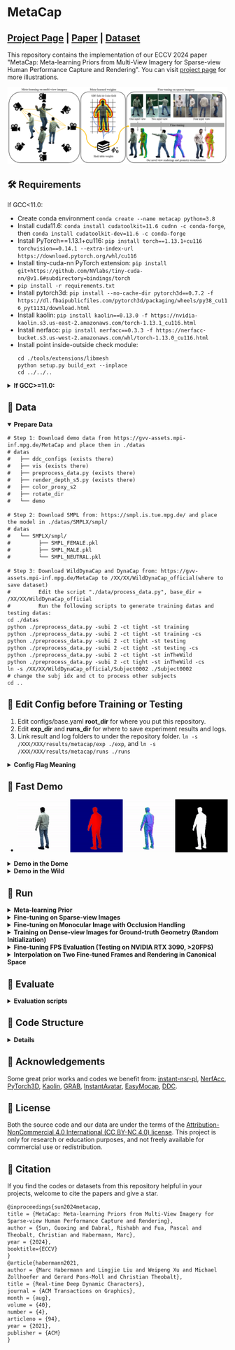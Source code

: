 # MetaCap

## [Project Page](https://vcai.mpi-inf.mpg.de/projects/MetaCap/) | [Paper](https://arxiv.org/abs/2403.18820) | [Dataset](https://gvv-assets.mpi-inf.mpg.de/MetaCap) 

This repository contains the implementation of our ECCV 2024 paper "MetaCap: Meta-learning Priors from Multi-View Imagery for Sparse-view Human Performance Capture and Rendering". 
You can visit [project page](https://vcai.mpi-inf.mpg.de/projects/MetaCap/) for more illustrations.

<img src='./assets/teaser.png' width=800>

## :hammer_and_wrench: Requirements
If GCC<11.0:
- Create conda environment `conda create --name metacap python=3.8`
- Install cuda11.6: `conda install cudatoolkit=11.6 cudnn -c conda-forge`, then `conda install cudatoolkit-dev=11.6 -c conda-forge`
- Install PyTorch==1.13.1+cu116: `pip install torch==1.13.1+cu116 torchvision==0.14.1 --extra-index-url https://download.pytorch.org/whl/cu116` 
- Install tiny-cuda-nn PyTorch extension: `pip install git+https://github.com/NVlabs/tiny-cuda-nn/@v1.6#subdirectory=bindings/torch`
- `pip install -r requirements.txt`
- Install pytorch3d: `pip install --no-cache-dir pytorch3d==0.7.2 -f https://dl.fbaipublicfiles.com/pytorch3d/packaging/wheels/py38_cu116_pyt1131/download.html`
- Install kaolin: `pip install kaolin==0.13.0 -f https://nvidia-kaolin.s3.us-east-2.amazonaws.com/torch-1.13.1_cu116.html`
- Install nerfacc: `pip install nerfacc==0.3.3 -f https://nerfacc-bucket.s3.us-west-2.amazonaws.com/whl/torch-1.13.0_cu116.html`
- Install point inside-outside check module:
    ```
    cd ./tools/extensions/libmesh
    python setup.py build_ext --inplace
    cd ../../..
    ```
<details>
<summary><b>If GCC>=11.0:</b></summary>

  - Create conda environment `conda create --name metacap python=3.9`
  - Install cuda11.8: `conda install cudatoolkit=11.8 cudnn -c conda-forge`, `cudatoolkit-dev=11.8` doesn't exist yet.
  - Install PyTorch==2.0.0+cu118: `pip install torch==2.0.0 torchvision==0.15.1 torchaudio==2.0.1 --index-url https://download.pytorch.org/whl/cu118 --no-cache-dir` 
  - Install tiny-cuda-nn 1.7 PyTorch extension from source: `https://github.com/NVlabs/tiny-cuda-nn?tab=readme-ov-file#compilation-windows--linux`
  - `pip install -r requirements.txt`
  - Install pytorch3d: `pip install --no-cache-dir pytorch3d==0.7.3 -f https://dl.fbaipublicfiles.com/pytorch3d/packaging/wheels/py39_cu118_pyt200/download.html`
  - Install kaolin: `pip install kaolin==0.14.0 -f https://nvidia-kaolin.s3.us-east-2.amazonaws.com/torch-2.0.0_cu118.html`
  - Install nerfacc 0.3.3 from source: `https://github.com/nerfstudio-project/nerfacc/releases`
  - Install point inside-outside check module:
      ```
      cd ./tools/extensions/libmesh
      python setup.py build_ext --inplace
      cd ../../..
      ```
</details>


## :movie_camera: Data
<details open>
    <summary><b>Prepare Data</b></summary>

    # Step 1: Download demo data from https://gvv-assets.mpi-inf.mpg.de/MetaCap and place them in ./datas
    # datas
    #   ├── ddc_configs (exists there)
    #   ├── vis (exists there)
    #   ├── preprocess_data.py (exists there)
    #   ├── render_depth_s5.py (exists there)
    #   ├── color_proxy_s2
    #   ├── rotate_dir
    #   └── demo
    
    # Step 2: Download SMPL from: https://smpl.is.tue.mpg.de/ and place the model in ./datas/SMPLX/smpl/
    # datas
    #   └── SMPLX/smpl/
    #         ├── SMPL_FEMALE.pkl
    #         ├── SMPL_MALE.pkl
    #         └── SMPL_NEUTRAL.pkl
    
    # Step 3: Download WildDynaCap and DynaCap from: https://gvv-assets.mpi-inf.mpg.de/MetaCap to /XX/XX/WildDynaCap_official(where to save dataset)
    #         Edit the script "./data/process_data.py", base_dir = /XX/XX/WildDynaCap_official
    #         Run the following scripts to generate training datas and testing datas:
    cd ./datas
    python ./preprocess_data.py -subi 2 -ct tight -st training
    python ./preprocess_data.py -subi 2 -ct tight -st training -cs
    python ./preprocess_data.py -subi 2 -ct tight -st testing
    python ./preprocess_data.py -subi 2 -ct tight -st testing -cs
    python ./preprocess_data.py -subi 2 -ct tight -st inTheWild
    python ./preprocess_data.py -subi 2 -ct tight -st inTheWild -cs
    ln -s /XX/XX/WildDynaCap_official/Subject0002 ./Subject0002
    # change the subj idx and ct to process other subjects
    cd ..
</details>

## :triangular_flag_on_post: Edit Config before Training or Testing
1. Edit configs/base.yaml **root_dir** for where you put this repository.
2. Edit **exp_dir** and **runs_dir** for where to save experiment results and logs.
3. Link result and log folders to under the repository folder. `ln -s /XXX/XXX/results/metacap/exp ./exp`, and `ln -s /XXX/XXX/results/metacap/runs ./runs`
<details>
    <summary><b>Config Flag Meaning</b></summary>

    dataset.cano_motion: template or cano, the motion of canonical pose.
    dataset.deformer: ddc or smpl, the human template used in experiments.
    dataset.rotate: True or False, spherial rendering or specific view rendering during testing phase.
    dataset.smoothDQ: True or False, smooth the DQ format transformations or not.
    dataset.preload: True or False, preload images, masks or not during the meta-learning phase.

    model.grid_pre: True or False, pre-compute grid density or not.
    model.decay_step: The iteration step to decay threshold_outer during training phase.

    export.save_mesh: True or False, saveing mesh or not during testing or evaluation phase.
</details>

## :leopard: Fast Demo
- ![](assets/demo.gif)
<details>
    <summary><b>Demo in the Dome</b></summary>

    # Run finetuning on sparse dome images and visualize them through spherical rendering.
    python launch.py --config configs/s2/finetuning/neus-domedenseraw-ddc-s2-smooth2-test-finetune2-new2-meta-demo.yaml --gpu 0 --train \
            --ckpt  ./datas/demo/Subject0002/tight/ckpt/epoch=0-step=2000.ckpt \
            dataset.frame=1000 tag=Debug_Cano_Meta_DDC_Rotate dataset.cano_motion=template \
            trainer.val_check_interval=4000 dataset.threshold_outer=0.05 model.decay_step=5000 dataset.rotate=True
</details>
<details>
    <summary><b>Demo in the Wild</b></summary>

    # Run finetuning on sparse itw images and visualize them through spherical rendering.
    python launch.py --config configs/s2/finetuning/neus-domedenseraw-ddc-s2-smooth2-itw-finetune2-new2-meta-demo.yaml --gpu 0 --train \
            --ckpt  ./datas/demo/Subject0002/tight/ckpt/epoch=0-step=2000.ckpt \
            dataset.frame=3300 tag=Debug_Cano_Meta_DDC_Rotate dataset.cano_motion=template \
            trainer.val_check_interval=4000 dataset.threshold_outer=0.05 model.decay_step=5000 dataset.rotate=True
</details>

## :runner: Run
<details>
    <summary><b>Meta-learning Prior</b></summary>

    # Meta-learning with DDC
    python launch.py --config configs/s2/metalearning/metaneusseq-domedenserawseq_meta-ddc-s2-smooth2-24-more-newthreshold0-100Frame-100Camera.yaml --gpu 0 --train \
    tag=Test_Down2.0_Blur_100Frame_100Camera_DDC dataset.img_downscale=2.0 dataset.blur=True dataset.preload=True
    # Meta-learning with SMPL
    python launch.py --config configs/s2/metalearning/metaneusseq-domedenserawseq_meta-ddc-s2-smooth2-24-more-newthreshold0-100Frame-100Camera.yaml --gpu 0 --train \
    tag=Test_Down2.0_Blur_100Frame_100Camera_SMPL dataset.img_downscale=2.0 dataset.blur=True dataset.preload=True dataset.deformer=smpl dataset.threshold_outer=0.075
</details>

<details>
    <summary><b>Fine-tuning on Sparse-view Images</b></summary>

    # Run finetuning and visualize them through spherical rendering.
    python launch.py --config configs/s2/finetuning/neus-domedenseraw-ddc-s2-smooth2-test-finetune2-new2-meta.yaml --gpu 0 --train \
            --ckpt  ./exp/Subject0002/metaneusseq-domedenseseq_meta-Subject0002/xxxxxxxxxxxxxxxx/ckpt/epoch=0-step=2000.ckpt \
            dataset.frame=3000 tag=Cano_Meta_DDC_Rotate dataset.cano_motion=template \
            trainer.val_check_interval=4000 dataset.threshold_outer=0.05 model.decay_step=5000 dataset.rotate=True
    # Run finetuning and run test code for given camera parameters.
    python launch.py --config configs/s2/finetuning/neus-domedenseraw-ddc-s2-smooth2-test-finetune2-new2-meta.yaml --gpu 0 --train \
            --ckpt  ./exp/Subject0002/metaneusseq-domedenseseq_meta-Subject0002/xxxxxxxxxxxx/ckpt/epoch=0-step=2000.ckpt \
            dataset.frame=3000 tag=Cano_Meta_DDC dataset.cano_motion=template \
            trainer.val_check_interval=4000 dataset.threshold_outer=0.05 model.decay_step=5000 dataset.rotate=False
    # Fine-tuning with SMPL
    python launch.py --config configs/s2/finetuning/neus-domedenseraw-ddc-s2-smooth2-test-finetune2-new2-meta.yaml --gpu 0 --train \
            --ckpt  ./exp/Subject0002/metaneusseq-domedenseseq_meta-Subject0002/xxxxxxxxxxxxxxxx-SMPL/ckpt/epoch=0-step=2000.ckpt \
            dataset.frame=3000 tag=Cano_Meta_SMPL dataset.cano_motion=template dataset.deformer=smpl \
            trainer.val_check_interval=4000 dataset.threshold_outer=0.075 model.decay_step=5000 dataset.rotate=True
</details>

<details>
    <summary><b>Fine-tuning on Monocular Image with Occlusion Handling</b></summary>

    python launch.py --config configs/s2/finetuning/neus-domedenseraw-ddc-s2-smooth2-test-finetune2-new2-meta-one-oh.yaml --gpu 0 --train \
           --ckpt  ./exp/Subject0002/metaneusseq-domedenseseq_meta-Subject0002/xxxxxxxxxxxxxxxx/ckpt/epoch=0-step=2000.ckpt \
           dataset.frame=5200 tag=Cano_Meta_DDC_One_OH dataset.cano_motion=template dataset.deformer=ddc trainer.val_check_interval=4000 \
           dataset.threshold_ddc=0.05 model.decay_step=5000 checkpoint.every_n_train_steps=5000 dataset.rotate=True model.grid_pre=False dataset.compute_occlusion=True
</details>

<details>
    <summary><b>Training on Dense-view Images for Ground-truth Geometry (Random Initialization)</b></summary>

    python launch.py --config configs/s2/groundtruth/neus-domedenseraw-ddc-s2-smooth2-test-gt.yaml  --gpu 0 --train \
            dataset.frame=3000 tag=World_GT dataset.cano_motion=world trainer.val_check_interval=4000 \
            dataset.threshold_outer=0.1 dataset.threshold_ddc=0.1  model.decay_step=5000 dataset.smoothDQ=False
</details>

<details>
    <summary><b>Fine-tuning FPS Evaluation (Testing on NVIDIA RTX 3090, >20FPS)</b></summary>

    # We found the first time run will be a bit slower, run multiple times to get the stable speed.
    python launch.py --config configs/s2/finetuning/neus-domedenseraw-ddc-s2-smooth2-test-finetune2-new2-meta.yaml --gpu 0 --train --notest \
          --ckpt ././exp2/metaneusseq-domedenseseq-Subject0002/XXXXXXXXXXXXXXX/ckpt/epoch=0-step=2000.ckpt\
           dataset.frame=5200 tag=Debug_Time dataset.cano_motion=template dataset.deformer=ddc trainer.val_check_interval=4000 \
           dataset.threshold_ddc=0.05 model.decay_step=5000 checkpoint.every_n_train_steps=5000 dataset.rotate=False model.grid_pre=True export.save_mesh=False  
</details>

<details>
    <summary><b>Interpolation on Two Fine-tuned Frames and Rendering in Canonical Space</b></summary>

    python launch.py --config configs/s2/interpolation/neusinterpolation-domedenseraw-ddc-s2-smooth2-test.yaml --gpu 0 --test \
        --ckpt1 ./exp/Subject0002/XXXXXX/ckpt/epoch=0-step=3000.ckpt \
        --ckpt2 ./exp/Subject0002/XXXXXX/ckpt/epoch=0-step=3000.ckpt  \
        dataset.frame=XXXXX tag=Debug_Interpolation dataset.rotate=True \
        dataset.rotate_template=True dataset.rotate_scale=0.0 export.save_mesh=False 
</details>


## :straight_ruler: Evaluate
<details>
    <summary><b>Evaluation scripts</b></summary>

    cd ./evaluations
    # prepare GT results and MetaCap results
    python ./00_move_Mesh_GT.py
    python ./00_prepare_T_w2s.py
    python ./00_move_RGB_Mask_GT.py
    python ./00_move_metacap.py
    # evaluate rendering and geometry results
    python ./01_evaluate_rgb_metacap.py
    python ./01_evaluate_mesh_metacap.py
    # summarize the final results
    python ./02_summary_evaluate_metacap.py
</details>

## :bookmark_tabs: Code Structure
<details>
    <summary><b>Details</b></summary>
     
    # Configs
    - config files for meta-learning, fine-tuning, ground truth generation and interpolation experiments.

    # Datas
    - render_depth_s5.py: render depth maps for s5 if needed it during the prior training.
    - preprocess_data.py: extract cropped images, masks and camera parameters from raw videos.
    - color_proxy_s2: pre-computed proxy images for the occlusion handling strategy.
    - ddc_configs: configs files for the DDC template and skel_tools.py
    - SMPLX: datas for the SMPL template.
    - rotate_dir: some placeholders for the spherical rendering. To be removed in the future version.
    
    # Datasets
    - domedenseraw.py: fine-tuning or ground-truth fitting or weight interpolation inference on single frame.
    - domedenserawseq_meta.py: meta-learning on multiple frames.
    - human_info.py: information of meta-learning views and frames, testing views and frames. Note that the motion and images of training split and testing split are not overlapped.

    # Evaluations
    - 00_move_xxx.py: moving results to a new folder for evaluation.
    - 01_evaluate_xxx.py evaluating mesh and image metrics.
    - 02_summary_xxx.py summarize the evaluation results.

    # Models
    - xxx.py: basic models for radiance fileds learning and feature embedding.

    # Systems
    - xxx.py: basic systems for model training, testing, and evaluation.

    # Tools
    - skel_tools.py: skeleton, skinned character and embedded graph used in DDC template.
    - pyrender_tools.py: tools for skeleton, mesh, ground and axis visualization.
    - cam_tools.py: functions for camera parameters loading.
    - metric_tools.py: functions for geometry and image evaluation.
    - omni_tools.py: utils for resizing, file creating, file copying...
    - mesh_tools.py: utils for mesh loading, mesh saving and point2mesh prjections...
</details>


## :rose: Acknowledgements
Some great prior works and codes we benefit from: [instant-nsr-pl](https://github.com/bennyguo/instant-nsr-pl), [NerfAcc](https://github.com/nerfstudio-project/nerfacc),
[PyTorch3D](https://github.com/facebookresearch/pytorch3d), [Kaolin](https://github.com/NVIDIAGameWorks/kaolin), [GRAB](https://github.com/otaheri/GRAB), [InstantAvatar](https://github.com/tijiang13/InstantAvatar),
[EasyMocap](https://github.com/zju3dv/EasyMocap), [DDC](https://people.mpi-inf.mpg.de/~mhaberma/projects/2021-ddc/).

## :book:  License
Both the source code and our data are under the terms of the [Attribution-NonCommercial 4.0 International (CC BY-NC 4.0) license](https://creativecommons.org/licenses/by-nc/4.0/legalcode). 
This project is only for research or education purposes, and not freely available for commercial use or redistribution.

## :beer: Citation
If you find the codes or datasets from this repository helpful in your projects, welcome to cite the papers and give a star.
```
@inproceedings{sun2024metacap,
title = {MetaCap: Meta-learning Priors from Multi-View Imagery for Sparse-view Human Performance Capture and Rendering},
author = {Sun, Guoxing and Dabral, Rishabh and Fua, Pascal and Theobalt, Christian and Habermann, Marc},
year = {2024},
booktitle={ECCV}
}
@article{habermann2021,
author = {Marc Habermann and Lingjie Liu and Weipeng Xu and Michael Zollhoefer and Gerard Pons-Moll and Christian Theobalt},
title = {Real-time Deep Dynamic Characters},
journal = {ACM Transactions on Graphics}, 
month = {aug},
volume = {40},
number = {4}, 
articleno = {94},
year = {2021}, 
publisher = {ACM}
} 
```

